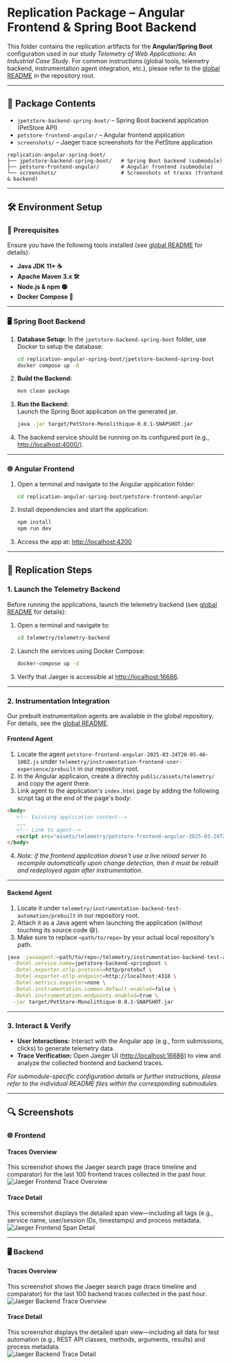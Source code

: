 # Replication Package – Angular Frontend & Spring Boot Backend  
This folder contains the replication artifacts for the **Angular/Spring Boot** configuration used in our study *Telemetry of Web Applications: An Industrial Case Study*. For common instructions (global tools, telemetry backend, instrumentation agent integration, etc.), please refer to the [global README](../README.md) in the repository root.

---

## 📂 Package Contents  
- `jpetstore-backend-spring-boot/` – Spring Boot backend application (PetStore API)  
- `petstore-frontend-angular/` – Angular frontend application  
- `screenshots/` – Jaeger trace screenshots for the PetStore application  

```plaintext
replication-angular-spring-boot/
├── jpetstore-backend-spring-boot/   # Spring Boot backend (submodule)
├── petstore-frontend-angular/       # Angular frontend (submodule)
└── screenshots/                     # Screenshots of traces (frontend & backend)
```

---

## 🛠️ Environment Setup
### 🔧 Prerequisites  
Ensure you have the following tools installed (see [global README](../README.md#️-common-tools) for details):
- **Java JDK 11+ ☕**
- **Apache Maven 3.x 🛠️**
- **Node.js & npm 🟢**
- **Docker Compose 🐳**

---

### 🖥️ Spring Boot Backend  
1. **Database Setup:** In the `jpetstore-backend-spring-boot` folder, use Docker to setup the database:
     ```sh
     cd replication-angular-spring-boot/jpetstore-backend-spring-boot
     docker compose up -d
     ```
1. **Build the Backend:**  
   ```sh
   mvn clean package
   ```
2. **Run the Backend:**  
   Launch the Spring Boot application on the generated jar.
   ```bash
   java -jar target/PetStore-Monolithique-0.0.1-SNAPSHOT.jar
   ```

3. The backend service should be running on its configured port (e.g., [http://localhost:4000/](http://localhost:4000/)).

---

### 🌐 Angular Frontend  
1. Open a terminal and navigate to the Angular application folder:
   ```sh
   cd replication-angular-spring-boot/petstore-frontend-angular
   ```
2. Install dependencies and start the application:
   ```sh
   npm install
   npm run dev
   ```
3. Access the app at: [http://localhost:4200](http://localhost:4200)

---

## 🚀 Replication Steps
### 1. Launch the Telemetry Backend  
Before running the applications, launch the telemetry backend (see [global README](../README.md#-global-replication-steps) for details):

1. Open a terminal and navigate to:
   ```sh
   cd telemetry/telemetry-backend
   ```
2. Launch the services using Docker Compose:
   ```sh
   docker-compose up -d
   ```
3. Verify that Jaeger is accessible at [http://localhost:16686](http://localhost:16686).

---

### 2. Instrumentation Integration  
Our prebuilt instrumentation agents are available in the global repository. For details, see the [global README](../README.md#2-use-the-prebuilt-instrumentation-agents).

#### Frontend Agent 
1. Locate the agent `petstore-frontend-angular-2025-03-24T20-05-46-100Z.js` under `telemetry/instrumentation-frontend-user-experience/prebuilt` in our repository root.
2. In the Angular applicaion, create a directoy `public/assets/telemetry/` and copy the agent there.
3. Link agent to the application's `index.html` page by adding the following script tag at the end of the page's body:
```html
<body>
   <!-- Existing application content-->
   ... 
   <!-- Link to agent-->
   <script src="assets/telemetry/petstore-frontend-angular-2025-03-24T20-05-46-100Z.js"></script>
</body>
```
4. *Note: if the frontend application doesn't use a live reload server to recompile automatically upon change detection, then it must be rebuilt and redeployed again after instrumentation*.

---

#### Backend Agent 
1. Locate it under `telemetry/instrumentation-backend-test-automation/prebuilt` in our repository root.
2. Attach it as a Java agent when launching the application (without touching its source code 😄).
3. Make sure to replace `<path/to/repo>` by your actual local repository's path.

```bash
java -javaagent:<path/to/repo>/telemetry/instrumentation-backend-test-automation/prebuilt/instrumentation-backend-test-automation.jar \
  -Dotel.service.name=jpetstore-backend-springboot \
  -Dotel.exporter.otlp.protocol=http/protobuf \
  -Dotel-exporter-otlp-endpoint=http://localhost:4318 \
  -Dotel.metrics.exporter=none \
  -Dotel.instrumentation.common.default-enabled=false \
  -Dotel.instrumentation.endpoints.enabled=true \
  -jar target/PetStore-Monolithique-0.0.1-SNAPSHOT.jar
```

---

### 3. Interact & Verify  
- **User Interactions:** Interact with the Angular app (e.g., form submissions, clicks) to generate telemetry data.
- **Trace Verification:** Open Jaeger UI ([http://localhost:16686](http://localhost:16686)) to view and analyze the collected frontend and backend traces.

*For submodule-specific configuration details or further instructions, please refer to the individual README files within the corresponding submodules.*

---

## 🔍 Screenshots  
### 🌐 Frontend
#### Traces Overview  
This screenshot shows the Jaeger search page (trace timeline and comparator) for the last 100 frontend traces collected in the past hour.  
![Jaeger Frontend Trace Overview](screenshots/frontend/traces-overview.png)

#### Trace Detail  
This screenshot displays the detailed span view—including all tags (e.g., service name, user/session IDs, timestamps) and process metadata.  
![Jaeger Frontend Span Detail](screenshots/frontend/trace-detail.png)

---

### 🖥️ Backend
#### Traces Overview  
This screenshot shows the Jaeger search page (trace timeline and comparator) for the last 100 backend traces collected in the past hour.  
![Jaeger Backend Trace Overview](screenshots/backend/traces-overview.png)

#### Trace Detail  
This screenshot displays the detailed span view—including all data for test automation (e.g., REST API classes, methods, arguments, results) and process metadata.  
![Jaeger Backend Trace Detail](screenshots/backend/trace-detail.png)